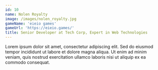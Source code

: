 ```yaml
---
id: 10
name: Nolen Royalty
image: /images/nolen_royalty.jpg
gameName: 'eieio games'
gameUrl: 'https://eieio.games/'
title: Senior Developer at Tech Corp, Expert in Web Technologies
---
```


Lorem ipsum dolor sit amet, consectetur adipiscing elit. Sed do eiusmod tempor incididunt ut labore et dolore magna aliqua. Ut enim ad minim veniam, quis nostrud exercitation ullamco laboris nisi ut aliquip ex ea commodo consequat.

